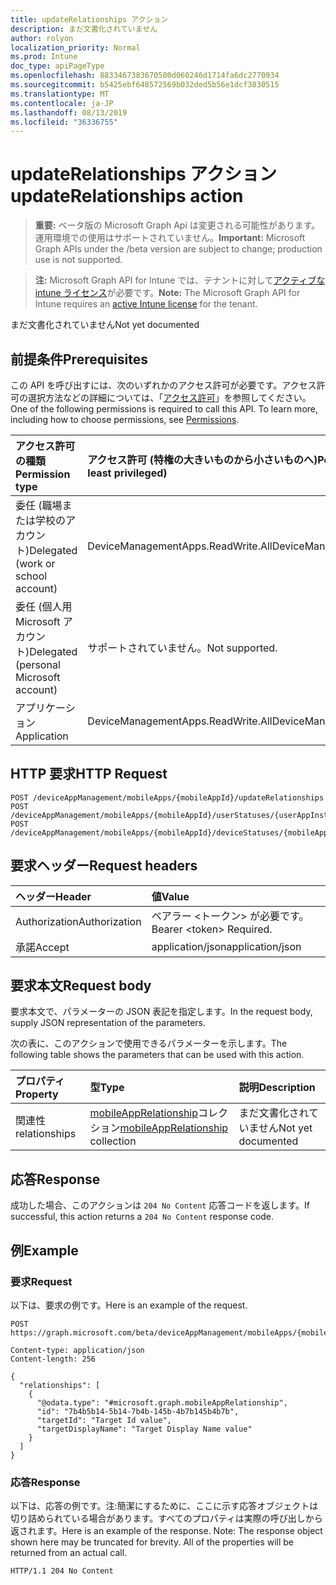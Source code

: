 ```yaml
---
title: updateRelationships アクション
description: まだ文書化されていません
author: rolyon
localization_priority: Normal
ms.prod: Intune
doc_type: apiPageType
ms.openlocfilehash: 8833467383670500d060246d1714fa6dc2770934
ms.sourcegitcommit: b5425ebf648572569b032ded5b56e1dcf3830515
ms.translationtype: MT
ms.contentlocale: ja-JP
ms.lasthandoff: 08/13/2019
ms.locfileid: "36336755"
---
```

# <a name="updaterelationships-action"></a><span data-ttu-id="87446-103">updateRelationships アクション</span><span class="sxs-lookup"><span data-stu-id="87446-103">updateRelationships action</span></span>

> <span data-ttu-id="87446-104">**重要:** ベータ版の Microsoft Graph Api は変更される可能性があります。運用環境での使用はサポートされていません。</span><span class="sxs-lookup"><span data-stu-id="87446-104">**Important:** Microsoft Graph APIs under the /beta version are subject to change; production use is not supported.</span></span>

> <span data-ttu-id="87446-105">**注:** Microsoft Graph API for Intune では、テナントに対して[アクティブな intune ライセンス](https://go.microsoft.com/fwlink/?linkid=839381)が必要です。</span><span class="sxs-lookup"><span data-stu-id="87446-105">**Note:** The Microsoft Graph API for Intune requires an [active Intune license](https://go.microsoft.com/fwlink/?linkid=839381) for the tenant.</span></span>

<span data-ttu-id="87446-106">まだ文書化されていません</span><span class="sxs-lookup"><span data-stu-id="87446-106">Not yet documented</span></span>

## <a name="prerequisites"></a><span data-ttu-id="87446-107">前提条件</span><span class="sxs-lookup"><span data-stu-id="87446-107">Prerequisites</span></span>
<span data-ttu-id="87446-p101">この API を呼び出すには、次のいずれかのアクセス許可が必要です。アクセス許可の選択方法などの詳細については、「[アクセス許可](/graph/permissions-reference)」を参照してください。</span><span class="sxs-lookup"><span data-stu-id="87446-p101">One of the following permissions is required to call this API. To learn more, including how to choose permissions, see [Permissions](/graph/permissions-reference).</span></span>

|<span data-ttu-id="87446-110">アクセス許可の種類</span><span class="sxs-lookup"><span data-stu-id="87446-110">Permission type</span></span>|<span data-ttu-id="87446-111">アクセス許可 (特権の大きいものから小さいものへ)</span><span class="sxs-lookup"><span data-stu-id="87446-111">Permissions (from most to least privileged)</span></span>|
|:---|:---|
|<span data-ttu-id="87446-112">委任 (職場または学校のアカウント)</span><span class="sxs-lookup"><span data-stu-id="87446-112">Delegated (work or school account)</span></span>|<span data-ttu-id="87446-113">DeviceManagementApps.ReadWrite.All</span><span class="sxs-lookup"><span data-stu-id="87446-113">DeviceManagementApps.ReadWrite.All</span></span>|
|<span data-ttu-id="87446-114">委任 (個人用 Microsoft アカウント)</span><span class="sxs-lookup"><span data-stu-id="87446-114">Delegated (personal Microsoft account)</span></span>|<span data-ttu-id="87446-115">サポートされていません。</span><span class="sxs-lookup"><span data-stu-id="87446-115">Not supported.</span></span>|
|<span data-ttu-id="87446-116">アプリケーション</span><span class="sxs-lookup"><span data-stu-id="87446-116">Application</span></span>|<span data-ttu-id="87446-117">DeviceManagementApps.ReadWrite.All</span><span class="sxs-lookup"><span data-stu-id="87446-117">DeviceManagementApps.ReadWrite.All</span></span>|

## <a name="http-request"></a><span data-ttu-id="87446-118">HTTP 要求</span><span class="sxs-lookup"><span data-stu-id="87446-118">HTTP Request</span></span>
<!-- {
  "blockType": "ignored"
}
-->
``` http
POST /deviceAppManagement/mobileApps/{mobileAppId}/updateRelationships
POST /deviceAppManagement/mobileApps/{mobileAppId}/userStatuses/{userAppInstallStatusId}/app/updateRelationships
POST /deviceAppManagement/mobileApps/{mobileAppId}/deviceStatuses/{mobileAppInstallStatusId}/app/updateRelationships
```

## <a name="request-headers"></a><span data-ttu-id="87446-119">要求ヘッダー</span><span class="sxs-lookup"><span data-stu-id="87446-119">Request headers</span></span>
|<span data-ttu-id="87446-120">ヘッダー</span><span class="sxs-lookup"><span data-stu-id="87446-120">Header</span></span>|<span data-ttu-id="87446-121">値</span><span class="sxs-lookup"><span data-stu-id="87446-121">Value</span></span>|
|:---|:---|
|<span data-ttu-id="87446-122">Authorization</span><span class="sxs-lookup"><span data-stu-id="87446-122">Authorization</span></span>|<span data-ttu-id="87446-123">ベアラー &lt;トークン&gt; が必要です。</span><span class="sxs-lookup"><span data-stu-id="87446-123">Bearer &lt;token&gt; Required.</span></span>|
|<span data-ttu-id="87446-124">承諾</span><span class="sxs-lookup"><span data-stu-id="87446-124">Accept</span></span>|<span data-ttu-id="87446-125">application/json</span><span class="sxs-lookup"><span data-stu-id="87446-125">application/json</span></span>|

## <a name="request-body"></a><span data-ttu-id="87446-126">要求本文</span><span class="sxs-lookup"><span data-stu-id="87446-126">Request body</span></span>
<span data-ttu-id="87446-127">要求本文で、パラメーターの JSON 表記を指定します。</span><span class="sxs-lookup"><span data-stu-id="87446-127">In the request body, supply JSON representation of the parameters.</span></span>

<span data-ttu-id="87446-128">次の表に、このアクションで使用できるパラメーターを示します。</span><span class="sxs-lookup"><span data-stu-id="87446-128">The following table shows the parameters that can be used with this action.</span></span>

|<span data-ttu-id="87446-129">プロパティ</span><span class="sxs-lookup"><span data-stu-id="87446-129">Property</span></span>|<span data-ttu-id="87446-130">型</span><span class="sxs-lookup"><span data-stu-id="87446-130">Type</span></span>|<span data-ttu-id="87446-131">説明</span><span class="sxs-lookup"><span data-stu-id="87446-131">Description</span></span>|
|:---|:---|:---|
|<span data-ttu-id="87446-132">関連性</span><span class="sxs-lookup"><span data-stu-id="87446-132">relationships</span></span>|<span data-ttu-id="87446-133">[mobileAppRelationship](../resources/intune-apps-mobileapprelationship.md)コレクション</span><span class="sxs-lookup"><span data-stu-id="87446-133">[mobileAppRelationship](../resources/intune-apps-mobileapprelationship.md) collection</span></span>|<span data-ttu-id="87446-134">まだ文書化されていません</span><span class="sxs-lookup"><span data-stu-id="87446-134">Not yet documented</span></span>|



## <a name="response"></a><span data-ttu-id="87446-135">応答</span><span class="sxs-lookup"><span data-stu-id="87446-135">Response</span></span>
<span data-ttu-id="87446-136">成功した場合、このアクションは `204 No Content` 応答コードを返します。</span><span class="sxs-lookup"><span data-stu-id="87446-136">If successful, this action returns a `204 No Content` response code.</span></span>

## <a name="example"></a><span data-ttu-id="87446-137">例</span><span class="sxs-lookup"><span data-stu-id="87446-137">Example</span></span>

### <a name="request"></a><span data-ttu-id="87446-138">要求</span><span class="sxs-lookup"><span data-stu-id="87446-138">Request</span></span>
<span data-ttu-id="87446-139">以下は、要求の例です。</span><span class="sxs-lookup"><span data-stu-id="87446-139">Here is an example of the request.</span></span>
``` http
POST https://graph.microsoft.com/beta/deviceAppManagement/mobileApps/{mobileAppId}/updateRelationships

Content-type: application/json
Content-length: 256

{
  "relationships": [
    {
      "@odata.type": "#microsoft.graph.mobileAppRelationship",
      "id": "7b4b5b14-5b14-7b4b-145b-4b7b145b4b7b",
      "targetId": "Target Id value",
      "targetDisplayName": "Target Display Name value"
    }
  ]
}
```

### <a name="response"></a><span data-ttu-id="87446-140">応答</span><span class="sxs-lookup"><span data-stu-id="87446-140">Response</span></span>
<span data-ttu-id="87446-p102">以下は、応答の例です。注:簡潔にするために、ここに示す応答オブジェクトは切り詰められている場合があります。すべてのプロパティは実際の呼び出しから返されます。</span><span class="sxs-lookup"><span data-stu-id="87446-p102">Here is an example of the response. Note: The response object shown here may be truncated for brevity. All of the properties will be returned from an actual call.</span></span>
``` http
HTTP/1.1 204 No Content
```






